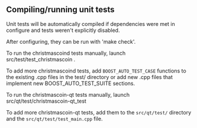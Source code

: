 Compiling/running unit tests
------------------------------------

Unit tests will be automatically compiled if dependencies were met in configure
and tests weren't explicitly disabled.

After configuring, they can be run with 'make check'.

To run the christmascoind tests manually, launch src/test/test_christmascoin .

To add more christmascoind tests, add `BOOST_AUTO_TEST_CASE` functions to the existing
.cpp files in the test/ directory or add new .cpp files that
implement new BOOST_AUTO_TEST_SUITE sections.

To run the christmascoin-qt tests manually, launch src/qt/test/christmascoin-qt_test

To add more christmascoin-qt tests, add them to the `src/qt/test/` directory and
the `src/qt/test/test_main.cpp` file.
